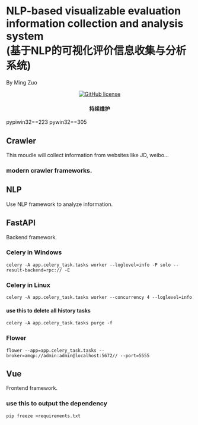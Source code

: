 
<h1>NLP-based visualizable evaluation information collection and analysis system<br>(基于NLP的可视化评价信息收集与分析系统)
</h1>
<p>By Ming Zuo</p>
<p align="center">

  <a href="https://github.com/zm1060/FinalProject/blob/master/LICENSE">
        <img src="https://img.shields.io/bower/l/bootstrap?style=for-the-badge"
             alt="GitHub license">
  </a>
</p>

<h4 align="center">
    <p>持续维护</p>
</h4>

pypiwin32==223
pywin32==305
## Crawler
This moudle will collect information from websites like JD, weibo...
### modern crawler frameworks.


## NLP
Use NLP framework to analyze information.


## FastAPI
Backend framework.

### Celery in Windows
``
 celery -A app.celery_task.tasks worker --loglevel=info -P solo --result-backend=rpc:// -E
``
### Celery in Linux
```
celery -A app.celery_task.tasks worker --concurrency 4 --loglevel=info
```
#### use this to delete all history tasks
``
celery -A app.celery_task.tasks purge -f
``
### Flower
``
flower --app=app.celery_task.tasks --broker=amqp://admin:admin@localhost:5672// --port=5555
``

## Vue
Frontend framework.




### use this to output the dependency
```
pip freeze >requirements.txt
```
